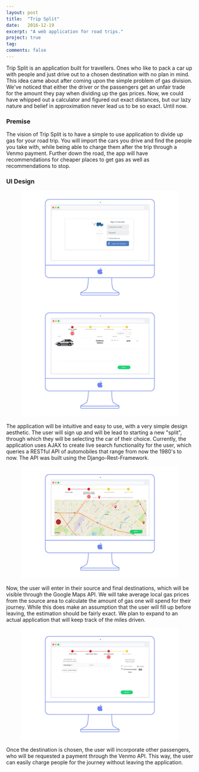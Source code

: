 ```yaml
---
layout: post
title:  "Trip Split"
date:   2016-12-19
excerpt: "A web application for road trips."
project: true
tag:
comments: false
---
```


Trip Split is an application built for travellers. Ones who like to pack a car up with people and just drive out to a chosen destination with no plan in mind. This idea came about after coming upon the simple problem of gas division. We've noticed that either the driver or the passengers get an unfair trade for the amount they pay when dividing up the gas prices. Now, we could have whipped out a calculator and figured out exact distances, but our lazy nature and belief in approximation never lead us to be so exact. Until now. 

### Premise

The vision of Trip Split is to have a simple to use application to divide up gas for your road trip. You will import the cars you drive and find the people you take with, while being able to charge them after the trip through a Venmo payment. Further down the road, the app will have recommendations for cheaper places to get gas as well as recommendations to stop. 

### UI Design

<figure>
	<img src="../assets/ui/slide0.jpg">
	<img src="../assets/ui/Slide1.jpg">
</figure>

The application will be intuitive and easy to use, with a very simple design aesthetic. The user will sign up and will be lead to starting a new "split", through which they will be selecting the car of their choice. Currently, the application uses AJAX to create live search functionality for the user, which queries a RESTful API of automobiles that range from now the 1980's to now. The API was built using the Django-Rest-Framework. 

<figure>
	<img src="../assets/ui/slide2.jpg">
</figure>

Now, the user will enter in their source and final destinations, which will be visible through the Google Maps API. We will take average local gas prices from the source area to calculate the amount of gas one will spend for their journey. While this does make an assumption that the user will fill up before leaving, the estimation should be fairly exact. We plan to expand to an actual application that will keep track of the miles driven. 

<figure>
	<img src="../assets/ui/slide3.jpg">
</figure>

Once the destination is chosen, the user will incorporate other passengers, who will be requested a payment through the Venmo API. This way, the user can easily charge people for the journey without leaving the application. 